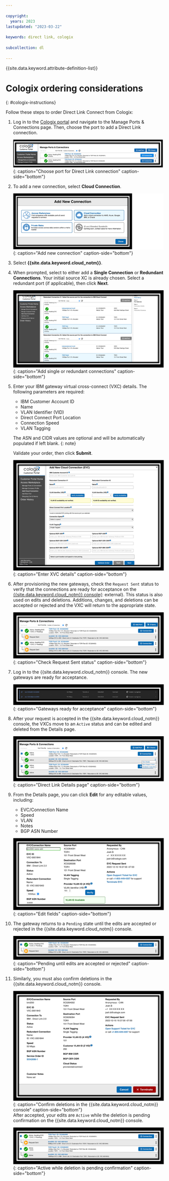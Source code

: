 ```yaml
---

copyright:
  years: 2023
lastupdated: "2023-03-22"

keywords: direct link, cologix

subcollection: dl

---
```


{{site.data.keyword.attribute-definition-list}}

# Cologix ordering considerations
{: #cologix-instructions}

Follow these steps to order Direct Link Connect from Cologix:

1. Log in to the [Cologix portal](https://my.cologix.com) and navigate to the Manage Ports & Connections page.  Then, choose the port to add a Direct Link connection.

   ![Choose port for Direct Link connection](/images/cologix1.png "Choose port for Direct Link connection"){: caption="Choose port for Direct Link connection" caption-side="bottom"} 
1. To add a new connection, select **Cloud Connection**.

   ![Add new connection](/images/cologix2.png "Add new connection"){: caption="Add new connection" caption-side="bottom"}
1. Select **{{site.data.keyword.cloud_notm}}**. 
1. When prompted, select to either add a **Single Connection** or **Redundant Connections**. Your initial source XC is already chosen. Select a redundant port (if applicable), then click **Next**.

   ![Add single or redundant connections](/images/cologix5.png "Add single or redundant connections"){: caption="Add single or redundant connections" caption-side="bottom"} 
1. Enter your IBM gateway virtual cross-connect (VXC) details. The following parameters are required: 

   - IBM Customer Account ID
   - Name
   - VLAN Identifier (VID)
   - Direct Connect Port Location
   - Connection Speed 
   - VLAN Tagging
   
   The ASN and CIDR values are optional and will be automatically populated if left blank.
   {: note}
   
   Validate your order, then click **Submit**.

   ![Enter XVC details](/images/cologix6.png "Enter XVC details]"){: caption="Enter XVC details" caption-side="bottom"} 
1. After provisioning the new gateways, check the `Request Sent` status to verify that the connections are ready for acceptance on the [{{site.data.keyword.cloud_notm}} console](/login){: external}. This status is also used on edits and deletions. Additions, changes, and deletions can be accepted or rejected and the VXC will return to the appropriate state.

   ![Check Request Sent status](/images/cologix7.png "Check Request Sent status"){: caption="Check Request Sent status" caption-side="bottom"}  
1. Log in to the {{site.data.keyword.cloud_notm}} console. The new gateways are ready for acceptance.
   
   ![Gateways ready for acceptance](/images/cologix8.png "Gateways ready for acceptance"){: caption="Gateways ready for acceptance" caption-side="bottom"} 
1. After your request is accepted in the {{site.data.keyword.cloud_notm}} console, the VXCs move to an `Active` status and can be edited and deleted from the Details page.

   ![Direct Link Details page](/images/cologix9.png "Direct Link Details page"){: caption="Direct Link Details page" caption-side="bottom"}   
1. From the Details page, you can click **Edit** for any editable values, including: 

   - EVC/Connection Name
   - Speed
   - VLAN
   - Notes
   - BGP ASN Number
 
   ![Edit fields](/images/cologix10.png "Edit fields"){: caption="Edit fields" caption-side="bottom"}   
1. The gateway returns to a `Pending` state until the edits are accepted or rejected in the {{site.data.keyword.cloud_notm}} console. 

   ![Pending until edits are accepted or rejected](/images/cologix11.png "Pending until edits are accepted or rejected"){: caption="Pending until edits are accepted or rejected" caption-side="bottom"}   
1. Similarly, you must also confirm deletions in the {{site.data.keyword.cloud_notm}} console. 

   ![Confirm deletions in the {{site.data.keyword.cloud_notm}} console](/images/cologix12.png "Confirm deletions in the {{site.data.keyword.cloud_notm}} console"){: caption="Confirm deletions in the {{site.data.keyword.cloud_notm}} console" caption-side="bottom"}   
   After accepted, your edits are `Active` while the deletion is pending confirmation on the {{site.data.keyword.cloud_notm}} console.
   
   ![Active while deletion is pending confirmation](/images/cologix13.png "Active while deletion is pending confirmation"){: caption="Active while deletion is pending confirmation" caption-side="bottom"}   
